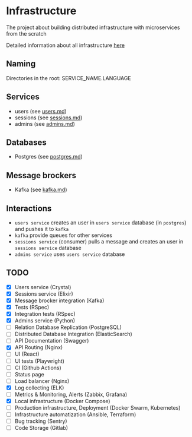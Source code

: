 # Infrastructure

The project about building distributed infrastructure with microservices from the scratch

Detailed information about all infrastructure [here](infra.md)

## Naming

Directories in the root: SERVICE_NAME.LANGUAGE

## Services

- users (see [users.md](users.md))
- sessions (see [sessions.md](sessions.md))
- admins (see [admins.md](admins.md))

## Databases

- Postgres (see [postgres.md](postgres.md))

## Message brockers

- Kafka (see [kafka.md](kafka.md))

## Interactions

- `users service` creates an user in `users service` database (in `postgres`) and pushes it to `kafka`
- `kafka` provide queues for other services
- `sessions service` (consumer) pulls a message and creates an user in `sessions service` database
- `admins service` uses `users service` database 

## TODO

- [x] Users service (Crystal)
- [x] Sessions service (Elixir)
- [x] Message brocker integration (Kafka)
- [x] Tests (RSpec)
- [x] Integration tests (RSpec)
- [x] Admins service (Python)
- [ ] Relation Database Replication (PostgreSQL)
- [ ] Distributed Database Integration (ElasticSearch)
- [ ] API Documentation (Swagger)
- [x] API Routing (Nginx)
- [ ] UI (React)
- [ ] UI tests (Playwright)
- [ ] CI (Github Actions)
- [ ] Status page
- [ ] Load balancer (Nginx)
- [x] Log collecting (ELK)
- [ ] Metrics & Monitoring, Alerts (Zabbix, Grafana)
- [x] Local infrastructure (Docker Compose)
- [ ] Production infrastructure, Deployment (Docker Swarm, Kubernetes)
- [ ] Infrastructure automatization (Ansible, Terraform)
- [ ] Bug tracking (Sentry)
- [ ] Code Storage (Gitlab)
